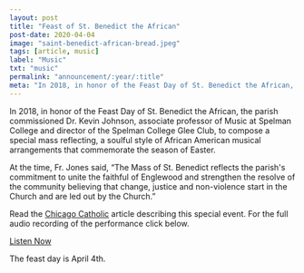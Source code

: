 ```yaml
---
layout: post
title: "Feast of St. Benedict the African"
post-date: 2020-04-04
image: "saint-benedict-african-bread.jpeg"
tags: [article, music]
label: "Music"
txt: "music"
permalink: "announcement/:year/:title"
meta: "In 2018, in honor of the Feast Day of St. Benedict the African, the parish commissioned Dr. Kevin Johnson, associate professor of Music at Spelman College and director of the Spelman College Glee Club, to compose a special mass reflecting, a soulful style of African American musical arrangements that commemorate the season of Easter."
---
```

In 2018, in honor of the Feast Day of St. Benedict the African, the parish commissioned Dr. Kevin Johnson, associate professor of Music at Spelman College and director of the Spelman College Glee Club, to compose a special mass reflecting, a soulful style of African American musical arrangements that commemorate the season of Easter.
<!--more-->

At the time, Fr. Jones said,  “The Mass of St. Benedict reflects the parish's commitment to unite the faithful of Englewood and strengthen the resolve of the community believing that change, justice and non-violence start in the Church and are led out by the Church.” 

Read the <a href="https://www.chicagocatholic.com/chicagoland/-/article/2018/04/16/spelman-college-glee-club-performs-new-work-at-local-pari-1" target="_blank">Chicago Catholic</a> article describing this special event. For the full audio recording of the performance click below.

<p class="text-center">
	<a href="https://soundcloud.com/jonathan-howard-508261519/sba-mix-final-no-notes/s-a5jfL" target="_blank"  class="btn btn-primary btn-xl wow tada">Listen Now</a>
</p>

The feast day is April 4th.